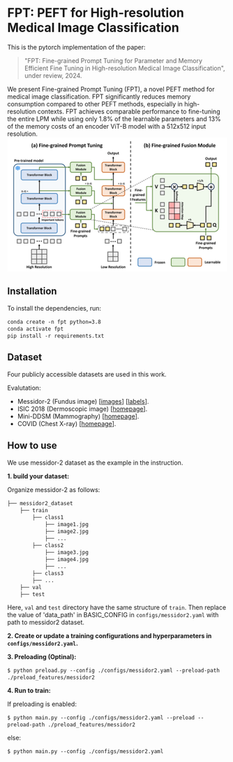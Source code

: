 # FPT: PEFT for High-resolution Medical Image Classification

This is the pytorch implementation of the paper:

> "FPT: Fine-grained Prompt Tuning for Parameter and Memory Efficient Fine Tuning in High-resolution Medical Image Classification", under review, 2024.

We present Fine-grained Prompt Tuning (FPT), a novel PEFT method for medical image classification. FPT significantly reduces memory consumption compared to other PEFT methods, especially in high-resolution contexts. FPT achieves comparable performance to fine-tuning the entire LPM while using only 1.8% of the learnable parameters and 13% of the memory costs of an encoder ViT-B model with a 512x512 input resolution.
![](./framework.png)


## Installation
To install the dependencies, run:
```shell
conda create -n fpt python=3.8
conda activate fpt
pip install -r requirements.txt
```


## Dataset
Four publicly accessible datasets are used in this work.

Evalutation:
- Messidor-2 (Fundus image) [[images](https://www.adcis.net/en/third-party/messidor2/)] [[labels](https://www.kaggle.com/datasets/google-brain/messidor2-dr-grades)].
- ISIC 2018 (Dermoscopic image) [[homepage](https://challenge.isic-archive.com/landing/2018/)].
- Mini-DDSM (Mammography) [[homepage](https://ardisdataset.github.io/MiniDDSM/?trk=public_profile_project-button)].
- COVID (Chest X-ray) [[homepage](https://www.kaggle.com/datasets/sid321axn/covid-cxr-image-dataset-research)].


## How to use
We use messidor-2 dataset as the example in the instruction.

**1. build your dataset:**

Organize messidor-2 as follows:

```
├── messidor2_dataset
    ├── train
        ├── class1
            ├── image1.jpg
            ├── image2.jpg
            ├── ...
        ├── class2
            ├── image3.jpg
            ├── image4.jpg
            ├── ...
        ├── class3
        ├── ...
    ├── val
    ├── test
```

Here, `val` and `test` directory have the same structure of  `train`.  Then replace the value of 'data_path' in BASIC_CONFIG in `configs/messidor2.yaml` with path to messidor2 dataset.

**2. Create or update a training configurations and hyperparameters in `configs/messidor2.yaml`.**

**3. Preloading (Optinal):**
```shell
$ python preload.py --config ./configs/messidor2.yaml --preload-path ./preload_features/messidor2
```

**4. Run to train:**

If preloading is enabled:
```shell
$ python main.py --config ./configs/messidor2.yaml --preload --preload-path ./preload_features/messidor2
```
else:
```shell
$ python main.py --config ./configs/messidor2.yaml
```
